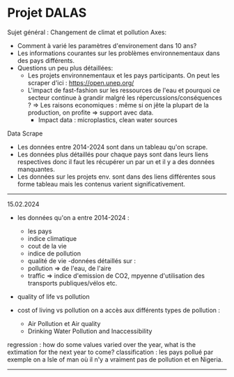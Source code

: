 # Projet DALAS

Sujet général : 
Changement de climat et pollution
Axes:
- Comment à varié les paramètres d'environement dans 10 ans?
- Les informations courantes sur les problèmes environnementaux dans des pays différents.
- Questions un peu plus détaillées:
    - Les projets environnementaux et les pays participants. On peut les scraper d'ici : https://open.unep.org/
    - L'impact de fast-fashion sur les ressources de l'eau et pourquoi ce secteur continue à grandir malgré les répercussions/conséquences ? => Les raisons economiques : même si on jête la plupart de la production, on profite => support avec data.
      - Impact data : microplastics, clean water sources
     
Data Scrape
- Les données entre 2014-2024 sont dans un tableau qu'on scrape.
- Les données plus détaillés pour chaque pays sont dans leurs liens respectives donc il faut les récupérer un par un et il y a des données manquantes.
- Les données sur les projets env. sont dans des liens différentes sous forme tableau mais les contenus varient significativement.

__________________________________________________________
15.02.2024
- les données qu'on a entre 2014-2024 :
  - les pays
  - indice climatique
  -  cout de la vie
  -  indice de pollution
  -  qualité de vie
-données détaillés sur :
  - pollution => de l'eau, de l'aire
  - traffic => indice d'emission de CO2, mpyenne d'utilisation des transports publiques/vélos etc.
    
- quality of life vs pollution
- cost of living vs pollution
  on a accès aux différents types de pollution : 
    - Air Pollution et Air quality
    - Drinking Water Pollution and Inaccessibility
      
regression : 
  how do some values varied over the year, what is the extimation for the next year to come?
classification :
  les pays pollué
  par exemple on a Isle of man où il n'y a vraiment pas de pollution et en Nigeria.
_____________________________________________________________________________________
